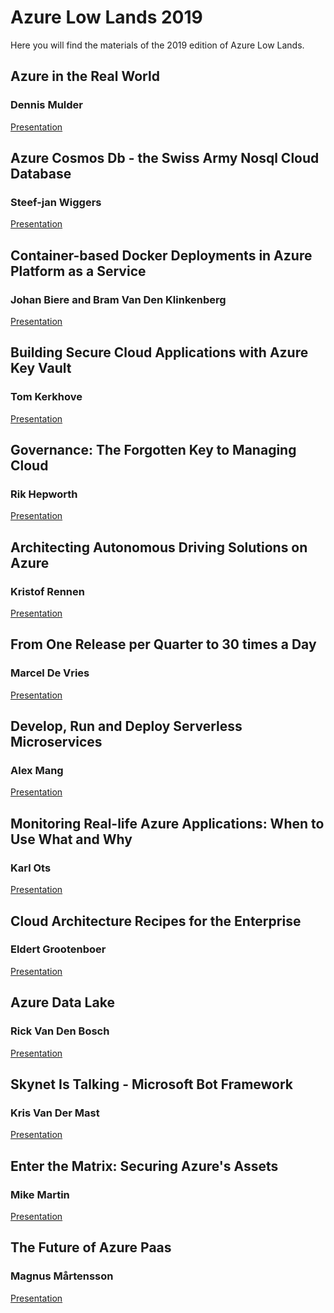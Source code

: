 # Azure Low Lands 2019

Here you will find the materials of the 2019 edition of Azure Low Lands.

## Azure in the Real World
### Dennis Mulder

[Presentation]()
 
## Azure Cosmos Db - the Swiss Army Nosql Cloud Database
### Steef-jan Wiggers

[Presentation]()
  
## Container-based Docker Deployments in Azure Platform as a Service
### Johan Biere and Bram Van Den Klinkenberg

[Presentation]()
 
## Building Secure Cloud Applications with Azure Key Vault
### Tom Kerkhove

[Presentation]()
 
## Governance: The Forgotten Key to Managing Cloud
### Rik Hepworth

[Presentation]()

## Architecting Autonomous Driving Solutions on Azure
### Kristof Rennen

[Presentation]()

## From One Release per Quarter to 30 times a Day
### Marcel De Vries

[Presentation]()
 
## Develop, Run and Deploy Serverless Microservices
### Alex Mang

[Presentation]()
 
## Monitoring Real-life Azure Applications: When to Use What and Why
### Karl Ots

[Presentation]()

## Cloud Architecture Recipes for the Enterprise
### Eldert Grootenboer

[Presentation](https://github.com/AzureLowLands/2019/blob/master/Cloud%20architecture%20recipes%20for%20the%20Enterprise%20-%20Azure%20Low%20Lands.pdf)
 
## Azure Data Lake
### Rick Van Den Bosch

[Presentation]()
 
## Skynet Is Talking - Microsoft Bot Framework
### Kris Van Der Mast

[Presentation]()
 
## Enter the Matrix: Securing Azure's Assets
### Mike Martin

[Presentation]()
 
## The Future of Azure Paas
### Magnus Mårtensson

[Presentation]()
